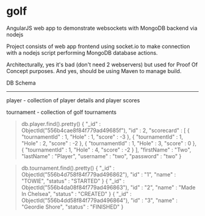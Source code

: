 # golf
AngularJS web app to demonstrate websockets with MongoDB backend via nodejs

Project consists of web app frontend using socket.io to make connection with a nodejs script performing MongoDB database actions.

Architecturally, yes it's bad (don't need 2 webservers) but used for Proof Of Concept purposes.  And yes, should be using Maven to manage build.

DB Schema
_________

player - collection of player details and player scores

tournament - collection of golf tournaments

> db.player.find().pretty()
{
        "_id" : ObjectId("556b4cae8f84f779ad49685f"),
        "id" : 2,
        "scorecard" : [
                {
                        "tournamentId" : 1,
                        "Hole" : 1,
                        "score" : -3
                },
                {
                        "tournamentId" : 1,
                        "Hole" : 2,
                        "score" : -2
                },
                {
                        "tournamentId" : 1,
                        "Hole" : 3,
                        "score" : 0
                },
                {
                        "tournamentId" : 1,
                        "Hole" : 4,
                        "score" : -2
                }
        ],
        "firstName" : "Two",
        "lastName" : "Player",
        "username" : "two",
        "password" : "two"
}

> db.tournament.find().pretty()
{
        "_id" : ObjectId("556b4d758f84f779ad496862"),
        "id" : "1",
        "name" : "TOWIE",
        "status" : "STARTED"
}
{
        "_id" : ObjectId("556b4da08f84f779ad496863"),
        "id" : "2",
        "name" : "Made In Chelsea",
        "status" : "CREATED"
}
{
        "_id" : ObjectId("556b4dd58f84f779ad496864"),
        "id" : "3",
        "name" : "Geordie Shore",
        "status" : "FINISHED"
}

